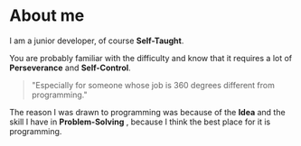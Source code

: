 # About me

I am a junior developer, of course **Self-Taught**.

You are probably familiar with the difficulty and know that it requires a lot of **Perseverance** and **Self‌‌-Control**.
> "Especially for someone whose job is 360 degrees different from programming."

The reason I was drawn to programming was because of the **Idea** and the skill I have in **Problem-Solving** , because I think the best place for it is programming.


